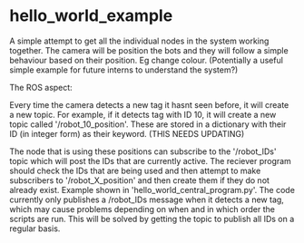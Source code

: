 # hello_world_example
A simple attempt to get all the individual nodes in the system working together. The camera will be position the bots and they will follow a simple behaviour based on their position. Eg change colour. (Potentially a useful simple example for future interns to understand the system?)

The ROS aspect:

Every time the camera detects a new tag it hasnt seen before, it will create a new topic. For example, if it detects tag with ID 10, it will create a new topic called '/robot_10_position'. These are stored in a dictionary with their ID (in integer form) as their keyword. (THIS NEEDS UPDATING)

The node that is using these positions can subscribe to the '/robot_IDs' topic which will post the IDs that are currently active. The reciever program should check the IDs that are being used and then attempt to make subscribers to '/robot_X_position' and then create them if they do not already exist. Example shown in 'hello_world_central_program.py'. The code currently only publishes a /robot_IDs message when it detects a new tag, which may cause problems depending on when and in which order the scripts are run. This will be solved by getting the topic to publish all IDs on a regular basis.
